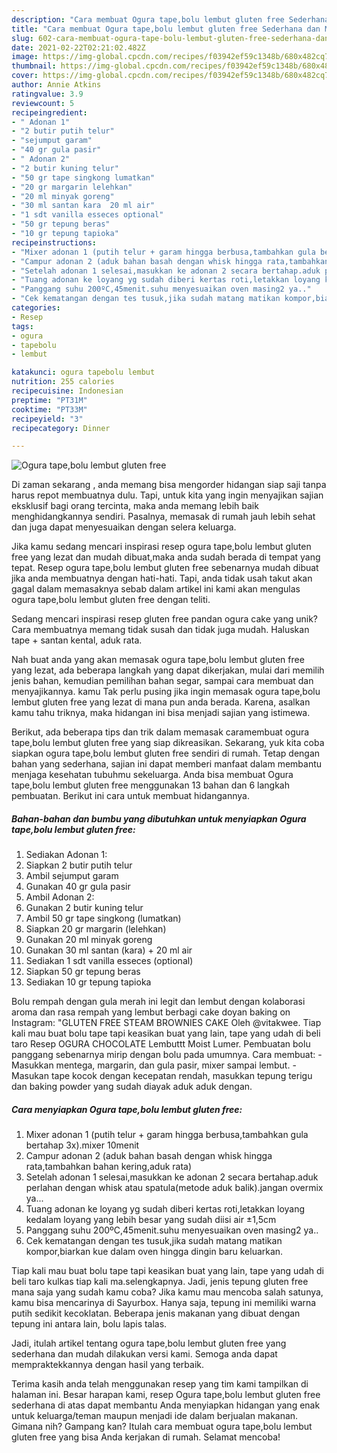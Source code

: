 ```yaml
---
description: "Cara membuat Ogura tape,bolu lembut gluten free Sederhana dan Mudah Dibuat"
title: "Cara membuat Ogura tape,bolu lembut gluten free Sederhana dan Mudah Dibuat"
slug: 602-cara-membuat-ogura-tape-bolu-lembut-gluten-free-sederhana-dan-mudah-dibuat
date: 2021-02-22T02:21:02.482Z
image: https://img-global.cpcdn.com/recipes/f03942ef59c1348b/680x482cq70/ogura-tapebolu-lembut-gluten-free-foto-resep-utama.jpg
thumbnail: https://img-global.cpcdn.com/recipes/f03942ef59c1348b/680x482cq70/ogura-tapebolu-lembut-gluten-free-foto-resep-utama.jpg
cover: https://img-global.cpcdn.com/recipes/f03942ef59c1348b/680x482cq70/ogura-tapebolu-lembut-gluten-free-foto-resep-utama.jpg
author: Annie Atkins
ratingvalue: 3.9
reviewcount: 5
recipeingredient:
- " Adonan 1"
- "2 butir putih telur"
- "sejumput garam"
- "40 gr gula pasir"
- " Adonan 2"
- "2 butir kuning telur"
- "50 gr tape singkong lumatkan"
- "20 gr margarin lelehkan"
- "20 ml minyak goreng"
- "30 ml santan kara  20 ml air"
- "1 sdt vanilla esseces optional"
- "50 gr tepung beras"
- "10 gr tepung tapioka"
recipeinstructions:
- "Mixer adonan 1 (putih telur + garam hingga berbusa,tambahkan gula bertahap 3x).mixer 10menit"
- "Campur adonan 2 (aduk bahan basah dengan whisk hingga rata,tambahkan bahan kering,aduk rata)"
- "Setelah adonan 1 selesai,masukkan ke adonan 2 secara bertahap.aduk perlahan dengan whisk atau spatula(metode aduk balik).jangan overmix ya..."
- "Tuang adonan ke loyang yg sudah diberi kertas roti,letakkan loyang kedalam loyang yang lebih besar yang sudah diisi air ±1,5cm"
- "Panggang suhu 200ºC,45menit.suhu menyesuaikan oven masing2 ya.."
- "Cek kematangan dengan tes tusuk,jika sudah matang matikan kompor,biarkan kue dalam oven hingga dingin baru keluarkan."
categories:
- Resep
tags:
- ogura
- tapebolu
- lembut

katakunci: ogura tapebolu lembut 
nutrition: 255 calories
recipecuisine: Indonesian
preptime: "PT31M"
cooktime: "PT33M"
recipeyield: "3"
recipecategory: Dinner

---
```



![Ogura tape,bolu lembut gluten free](https://img-global.cpcdn.com/recipes/f03942ef59c1348b/680x482cq70/ogura-tapebolu-lembut-gluten-free-foto-resep-utama.jpg)

Di zaman  sekarang , anda memang bisa mengorder hidangan siap saji tanpa harus repot membuatnya dulu. Tapi, untuk kita yang ingin menyajikan sajian eksklusif bagi orang tercinta, maka anda memang lebih baik menghidangkannya sendiri. Pasalnya, memasak di rumah jauh lebih sehat dan juga dapat menyesuaikan dengan selera keluarga.

Jika kamu sedang mencari inspirasi resep ogura tape,bolu lembut gluten free yang lezat dan mudah dibuat,maka anda sudah berada di tempat yang tepat. Resep ogura tape,bolu lembut gluten free  sebenarnya mudah dibuat jika anda membuatnya dengan hati-hati. Tapi, anda tidak usah takut akan gagal dalam memasaknya 
sebab dalam artikel ini kami akan mengulas ogura tape,bolu lembut gluten free dengan teliti.  

Sedang mencari inspirasi resep gluten free pandan ogura cake yang unik? Cara membuatnya memang tidak susah dan tidak juga mudah. Haluskan tape + santan kental, aduk rata.

Nah buat anda yang akan memasak ogura tape,bolu lembut gluten free yang lezat, ada beberapa langkah yang dapat dikerjakan, mulai dari memilih jenis bahan, kemudian pemilihan bahan segar, sampai cara membuat dan menyajikannya. kamu Tak perlu pusing jika ingin memasak ogura tape,bolu lembut gluten free yang lezat di mana pun anda berada. Karena, asalkan kamu  tahu triknya, maka hidangan ini bisa menjadi sajian yang istimewa.

Berikut, ada beberapa tips dan trik dalam memasak caramembuat ogura tape,bolu lembut gluten free yang siap dikreasikan. Sekarang, yuk kita coba siapkan ogura tape,bolu lembut gluten free sendiri di rumah. Tetap dengan bahan yang sederhana, sajian ini dapat memberi manfaat dalam membantu menjaga kesehatan tubuhmu sekeluarga. Anda bisa membuat Ogura tape,bolu lembut gluten free menggunakan 13 bahan dan 6 langkah pembuatan. Berikut ini cara untuk membuat hidangannya.

<!--inarticleads1-->

##### Bahan-bahan dan bumbu yang dibutuhkan untuk menyiapkan Ogura tape,bolu lembut gluten free:

1. Sediakan  Adonan 1:
1. Siapkan 2 butir putih telur
1. Ambil sejumput garam
1. Gunakan 40 gr gula pasir
1. Ambil  Adonan 2:
1. Gunakan 2 butir kuning telur
1. Ambil 50 gr tape singkong (lumatkan)
1. Siapkan 20 gr margarin (lelehkan)
1. Gunakan 20 ml minyak goreng
1. Gunakan 30 ml santan (kara) + 20 ml air
1. Sediakan 1 sdt vanilla esseces (optional)
1. Siapkan 50 gr tepung beras
1. Sediakan 10 gr tepung tapioka


Bolu rempah dengan gula merah ini legit dan lembut dengan kolaborasi aroma dan rasa rempah yang lembut berbagi cake doyan baking on Instagram: &#34;GLUTEN FREE STEAM BROWNIES CAKE Oleh @vitakwee. Tiap kali mau buat bolu tape tapi keasikan buat yang lain, tape yang udah di beli taro Resep OGURA CHOCOLATE Lembuttt Moist Lumer. Pembuatan bolu panggang sebenarnya mirip dengan bolu pada umumnya. Cara membuat: - Masukkan mentega, margarin, dan gula pasir, mixer sampai lembut. - Masukan tape kocok dengan kecepatan rendah, masukkan tepung terigu dan baking powder yang sudah diayak aduk aduk dengan. 

<!--inarticleads2-->

##### Cara menyiapkan Ogura tape,bolu lembut gluten free:

1. Mixer adonan 1 (putih telur + garam hingga berbusa,tambahkan gula bertahap 3x).mixer 10menit
1. Campur adonan 2 (aduk bahan basah dengan whisk hingga rata,tambahkan bahan kering,aduk rata)
1. Setelah adonan 1 selesai,masukkan ke adonan 2 secara bertahap.aduk perlahan dengan whisk atau spatula(metode aduk balik).jangan overmix ya...
1. Tuang adonan ke loyang yg sudah diberi kertas roti,letakkan loyang kedalam loyang yang lebih besar yang sudah diisi air ±1,5cm
1. Panggang suhu 200ºC,45menit.suhu menyesuaikan oven masing2 ya..
1. Cek kematangan dengan tes tusuk,jika sudah matang matikan kompor,biarkan kue dalam oven hingga dingin baru keluarkan.


Tiap kali mau buat bolu tape tapi keasikan buat yang lain, tape yang udah di beli taro kulkas tiap kali ma.selengkapnya. Jadi, jenis tepung gluten free mana saja yang sudah kamu coba? Jika kamu mau mencoba salah satunya, kamu bisa mencarinya di Sayurbox. Hanya saja, tepung ini memiliki warna putih sedikit kecoklatan. Beberapa jenis makanan yang dibuat dengan tepung ini antara lain, bolu lapis talas. 

Jadi, itulah artikel tentang  ogura tape,bolu lembut gluten free  yang sederhana dan mudah dilakukan versi kami. Semoga anda dapat mempraktekkannya dengan hasil yang terbaik. 

Terima kasih anda telah menggunakan resep yang tim kami tampilkan di halaman ini. Besar harapan kami, resep  Ogura tape,bolu lembut gluten free sederhana di atas dapat membantu Anda menyiapkan hidangan yang enak untuk keluarga/teman maupun menjadi ide dalam berjualan makanan. Gimana nih? Gampang kan? Itulah cara membuat ogura tape,bolu lembut gluten free yang bisa Anda kerjakan di rumah. Selamat mencoba!

